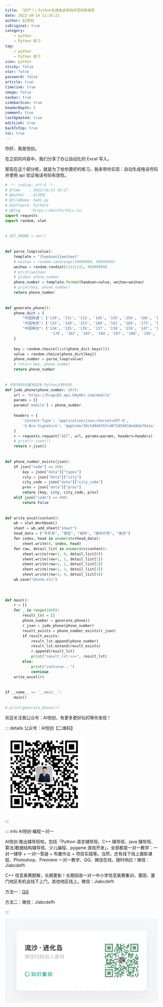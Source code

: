 ```yaml
---
title: 「灰产？」Python生成电话号码并坚持有效性
date: 2022-10-14 11:24:22
author: AI悦创
isOriginal: true
category: 
    - python
    - Python 练习
tag:
    - python
    - Python 练习
icon: python
sticky: false
star: false
password: false
article: true
timeline: true
image: false
navbar: true
sidebarIcon: true
headerDepth: 5
comment: true
lastUpdated: true
editLink: true
backToTop: true
toc: true
---
```


你好，我是悦创。

在之前的内容中，我们分享了办公自动化的 Excel 写入。

那现在这个部分呢，就是为了给你更好的练习，我来带你实现：自动生成电话号码并使用 api 验证电话号码有效性。

```python
# -*- coding: utf-8 -*-
# @Time    : 2022/10/13 19:27
# @Author  : AI悦创
# @FileName: hw01.py
# @Software: PyCharm
# @Blog    ：https://bornforthis.cn/
import requests
import random, xlwt


# SET_PHONE = set()


def parse_loop(value):
	template = "{haoduan}{weihao}"
	# weihao = random.randrange(10000000, 99999999)
	weihao = random.randint(11111111, 99999999)
	# print(weihao)
	# global phone_number
	phone_number = template.format(haoduan=value, weihao=weihao)
	# print(key, phone_number)
	return phone_number


def generate_phone():
	phone_dict = {
		"中国联通": ['130', '131', '132', '145', '155', '156', '166', '175', '176', '185', '186', '196'],
		"中国电信": ['133', '149', '153', '180', '181', '189', '173', '177', '190', '191', '193', '199'],
		"中国移动": ['134', '135', '136', '137', '138', '139', '147', '150', '151', '152', '157', '158', '159', '172',
		             '178', '182', '183', '184', '187', '188', '195', '197', '198'],
	}

	key = random.choice(list(phone_dict.keys()))
	value = random.choice(phone_dict[key])
	phone_number = parse_loop(value)
	# return key, phone_number
	return phone_number


# 手机号码归属地查询 Python示例代码
def jude_phone(phone_number: str):
	url = 'https://hcapi02.api.bdymkt.com/mobile'
	params = {}
	params['mobile'] = phone_number

	headers = {
		'Content-Type': 'application/json;charset=UTF-8',
		'X-Bce-Signature': 'AppCode/38c548d4357c487185d818ed4da79a1a'
	}
	r = requests.request("GET", url, params=params, headers=headers)
	# print(r.json())
	return r.json()


def phone_number_exists(json):
	if json["code"] == 200:
		key = json["data"]["types"]
		city = json["data"]["city"]
		city_code = json["data"]["city_code"]
		prov = json["data"]["prov"]
		return [key, city, city_code, prov]
	elif json["code"] == 400:
		return False


def write_excel(content):
	wb = xlwt.Workbook()
	sheet = wb.add_sheet("sheet")
	head_data = ["手机号", "类型", "城市", "城市代号", "省份"]
	for index, head in enumerate(head_data):
		sheet.write(0, index, head)
	for row, detail_list in enumerate(content):
		sheet.write(row+1, 0, detail_list[0])
		sheet.write(row+1, 1, detail_list[1])
		sheet.write(row+1, 2, detail_list[2])
		sheet.write(row+1, 3, detail_list[3])
		sheet.write(row+1, 4, detail_list[4])
	wb.save("phone.xls")



def main():
	r = []
	for _ in range(1000):
		result_lst = []
		phone_number = generate_phone()
		r_json = jude_phone(phone_number)
		result_exists = phone_number_exists(r_json)
		if result_exists:
			result_lst.append(phone_number)
			result_lst.extend(result_exists)
			r.append(result_lst)
			print("result_lst:>>>", result_lst)
		else:
			print("continue...")
			continue
	write_excel(r)


if __name__ == '__main__':
	main()

# print(generate_phone())
```

欢迎关注我公众号：AI悦创，有更多更好玩的等你发现！

::: details 公众号：AI悦创【二维码】

![](/gzh.jpg)

:::

::: info AI悦创·编程一对一

AI悦创·推出辅导班啦，包括「Python 语言辅导班、C++ 辅导班、java 辅导班、算法/数据结构辅导班、少儿编程、pygame 游戏开发」，全部都是一对一教学：一对一辅导 + 一对一答疑 + 布置作业 + 项目实践等。当然，还有线下线上摄影课程、Photoshop、Premiere 一对一教学、QQ、微信在线，随时响应！微信：Jiabcdefh

C++ 信息奥赛题解，长期更新！长期招收一对一中小学信息奥赛集训，莆田、厦门地区有机会线下上门，其他地区线上。微信：Jiabcdefh

方法一：[QQ](http://wpa.qq.com/msgrd?v=3&uin=1432803776&site=qq&menu=yes)

方法二：微信：Jiabcdefh

:::

![](/zsxq.jpg)
